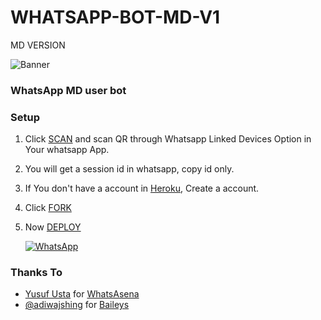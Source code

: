 # WHATSAPP-BOT-MD-V1
MD VERSION 

![Banner](592c722e0717b1c01656e0395f067e45.jpg) <br />

### WhatsApp MD user bot

### Setup

1. Click [SCAN](https://levanter.up.railway.app/md) and scan QR through Whatsapp Linked Devices Option in Your whatsapp App.
2. You will get a session id in whatsapp, copy id only.
3. If You don't have a account in [Heroku](https://signup.heroku.com/), Create a account.
4. Click [FORK](https://github.com/HELLBOY7561/WHATSAPP-BOT-MD-V1/fork)
5. Now [DEPLOY](https://heroku.com/deploy?template=https://github.com/HELLBOY7561/WHATSAPP-BOT-MD-V1)

   <a href="https://chat.whatsapp.com/IeDqwL0GVDq3hzzbHRyia5"><img alt="WhatsApp" src="https://img.shields.io/badge/-Whatsapp%20Group-lightgrey?style=for-the-badge&logo=whatsapp&logoColor=white"/></a>

### Thanks To

- [Yusuf Usta](https://github.com/Quiec) for [WhatsAsena](https://github.com/yusufusta/WhatsAsena)
- [@adiwajshing](https://github.com/adiwajshing) for [Baileys](https://github.com/adiwajshing/Baileys)
